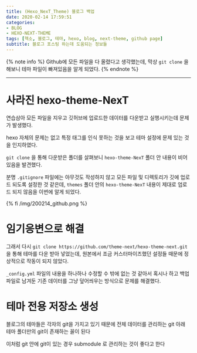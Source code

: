 ```yaml
---
title: (Hexo_NexT_Theme) 블로그 백업
date: 2020-02-14 17:59:51
categories:
- BLOG
- HEXO-NEXT-THEME
tags: [헥소, 블로그, 테마, hexo, blog, next-theme, github page]
subtitle: 블로그 포스팅 하는데 도움되는 정보들
---
```


{% note info %}
Github에 모든 파일을 다 올렸다고 생각했는데,
막상 `git clone` 을 해보니 테마 파일이 빠져있음을 알게 되었다.
{% endnote %}

---

# 사라진 hexo-theme-NexT

연습삼아 모든 파일을 지우고 깃허브에 업로드한 데이터를 다운받고 실행시키는데 문제가 발생했다.

hexo 자체의 문제는 없고 특정 태그를 인식 못하는 것을 보고 테마 설정에 문제 있는 것을 인지하였다.

`git clone` 을 통해 다운받은 폴더를 살펴보니 `hexo-theme-NexT` 폴더 안 내용이 비어있음을 발견했다.

분명 `.gitignore` 파일에는 아무것도 작성하지 않고 모든 파일 및 디렉토리가 깃에 업로드 되도록 설정한 것 같은데,
`themes` 폴더 안의 `hexo-theme-NexT` 내용이 제대로 업로드 되지 않음을 이번에 알게 되었다.

{% fi /img/200214_github.png %}


# 임기응변으로 해결

그래서 다시 `git clone https://github.com/theme-next/hexo-theme-next.git` 을 통해 테마를 다운 받아 넣었는데,
원본에서 조금 커스터마이즈했던 설정들 때문에 정상적으로 작동이 되지 않았다.

`_config.yml` 파일의 내용을 하나하나 수정할 수 밖에 없는 것 같아서
혹시나 하고 백업 파일로 남겨둔 기존 데이터를 그냥 덮어씌우는 방식으로 문제를 해결했다.

# 테마 전용 저장소 생성

블로그의 테마들은 각자의 git을 가지고 있기 때문에 전체 데이터를 관리하는 git 아래 테마 폴더만의 git이 존재하는 꼴이 된다

이처럼 git 안에 git이 있는 경우 submodule 로 관리하는 것이 좋다고 한다
